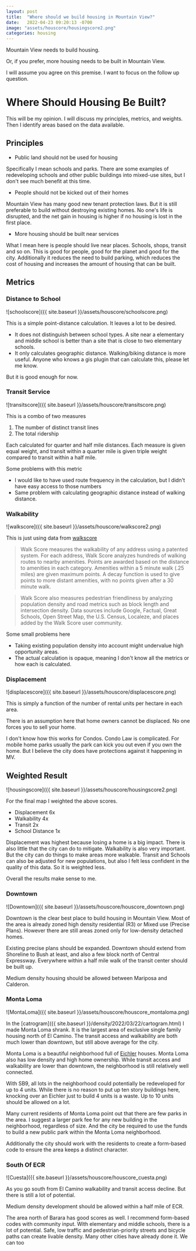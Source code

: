 ```yaml
---
layout: post
title:  "Where should we build housing in Mountain View?"
date:   2022-04-23 09:20:13 -0700
image: "assets/houscore/housingscore2.png"
categories: housing
---
```


Mountain View needs to build housing.

Or, if you prefer, more housing needs to be built in Mountain View.

I will assume you agree on this premise. I want to focus on the follow up question.

# Where Should Housing Be Built?

This will be my opinion. I will discuss my principles, metrics, and weights.
Then I identify areas based on the data available.

## Principles

* Public land should not be used for housing

Specifically I mean schools and parks.
There are some examples of redeveloping schools and other public buildings into mixed-use sites, but I don't see much benefit at this time.

* People should not be kicked out of their homes

Mountain View has many good new tenant protection laws.
But it is still preferable to build without destroying existing homes.
No one's life is disrupted, and the net gain in housing is higher if no housing is lost in the first place.

* More housing should be built near services

What I mean here is people should live near places. Schools, shops, transit and so on.
This is good for people, good for the planet and good for the city.
Additionally it reduces the need to build parking, which reduces the cost of housing and increases the amount of housing that can be built.

## Metrics

### Distance to School

![schoolscore]({{ site.baseurl }}/assets/houscore/schoolscore.png)

This is a simple point-distance calculation. It leaves a lot to be desired.

* It does not distinguish between school types. A site near a elementary and middle school is better than a site that is close to two elementary schools.
* It only calculates geographic distance. Walking/biking distance is more useful. Anyone who knows a gis plugin that can calculate this, please let me know.

But it is good enough for now.

### Transit Service

![transitscore]({{ site.baseurl }}/assets/houscore/transitscore.png)

This is a combo of two measures

1. The number of distinct transit lines
2. The total ridership

Each calculated for quarter and half mile distances.
Each measure is given equal weight, and transit within a quarter mile is given triple weight compared to transit within a half mile.

Some problems with this metric

* I would like to have used route frequency in the calculation, but I didn't have easy access to those numbers
* Same problem with calculating geographic distance instead of walking distance.

### Walkability

![walkscore]({{ site.baseurl }}/assets/houscore/walkscore2.png)

This is just using data from [walkscore](https://www.walkscore.com/)

> Walk Score measures the walkability of any address using a patented system. For each address, Walk Score analyzes hundreds of walking routes to nearby amenities. Points are awarded based on the distance to amenities in each category. Amenities within a 5 minute walk (.25 miles) are given maximum points. A decay function is used to give points to more distant amenities, with no points given after a 30 minute walk.

> Walk Score also measures pedestrian friendliness by analyzing population density and road metrics such as block length and intersection density. Data sources include Google, Factual, Great Schools, Open Street Map, the U.S. Census, Localeze, and places added by the Walk Score user community.

Some small problems here

* Taking existing population density into account might undervalue high opportunity areas.
* The actual calculation is opaque, meaning I don't know all the metrics or how each is calculated.

### Displacement

![displacescore]({{ site.baseurl }}/assets/houscore/displacescore.png)

This is simply a function of the number of rental units per hectare in each area.

There is an assumption here that home owners cannot be displaced. No one forces you to sell your home.

I don't know how this works for Condos. Condo Law is complicated.
For mobile home parks usually the park can kick you out even if you own the home. But I believe the city does have protections against it happening in MV.

## Weighted Result

![housingscore]({{ site.baseurl }}/assets/houscore/housingscore2.png)

For the final map I weighted the above scores.

* Displacement 6x
* Walkability 4x
* Transit 2x
* School Distance 1x

Displacement was highest because losing a home is a big impact. There is also little that the city can do to mitigate.
Walkability is also very important. But the city can do things to make areas more walkable.
Transit and Schools can also be adjusted for new populations, but also I felt less confident in the quality of this data. So it is weighted less.

Overall the results make sense to me.

### Downtown

![Downtown]({{ site.baseurl }}/assets/houscore/houscore_downtown.png)

Downtown is the clear best place to build housing in Mountain View.
Most of the area is already zoned high density residential (R3) or Mixed use (Precise Plans).
However there are still areas zoned only for low-density detached homes.

Existing precise plans should be expanded. Downtown should extend from Shoreline to Bush at least, and also a few block north of Central Expressway.
Everywhere within a half mile walk of the transit center should be built up.

Medium density housing should be allowed between Mariposa and Calderon.

### Monta Loma

![MontaLoma]({{ site.baseurl }}/assets/houscore/houscore_montaloma.png)

In the [catrogram]({{ site.baseurl }}/density/2022/03/22/cartogram.html) I made Monta Loma shrank. It is the largest area of exclusive single family housing north of El Camino.
The transit access and walkability are both much lower than downtown, but still above average for the city.

Monta Loma is a beautiful neighborhood full of [Eichler](https://en.wikipedia.org/wiki/Joseph_Eichler) houses.
Monta Loma also has low density and high home ownership.
While transit access and walkability are lower than downtown, the neighborhood is still relatively well connected.

With SB9, all lots in the neighborhood could potentially be redeveloped for up to 4 units.
While there is no reason to put up ten story buildings here, knocking over an Eichler just to build 4 units is a waste.
Up to 10 units should be allowed on a lot.

Many current residents of Monta Loma point out that there are few parks in the area.
I suggest a larger park fee for any new building in the neighborhood, regardless of size.
And the city be required to use the funds to build a new public park within the Monta Loma neighborhood.

Additionally the city should work with the residents to create a form-based code to ensure the area keeps a distinct character.

### South Of ECR

![Cuesta]({{ site.baseurl }}/assets/houscore/houscore_cuesta.png)

As you go south from El Camino walkability and transit access decline.
But there is still a lot of potential.

Medium density development should be allowed within a half mile of ECR.

The area north of Barara has good scores as well.
I recommend form-based codes with community input.
With elementary and middle schools, there is a lot of potential.
Safe, low traffic and pedestrian-priority streets and bicycle paths can create livable density.
Many other cities have already done it. We can too
